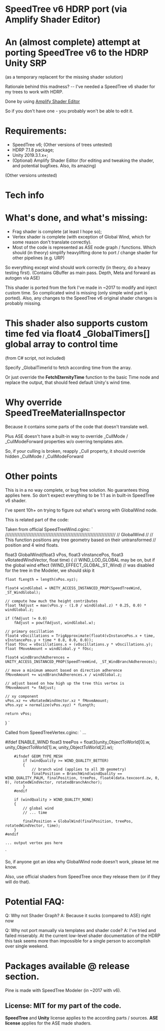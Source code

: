 # SpeedTree v6 HDRP port (via Amplify Shader Editor)

# An (almost complete) attempt at porting SpeedTree v6 to the HDRP Unity SRP 
(as a temporary replacent for the missing shader solution)

Rationale behind this madness? -- I've needed a SpeedTree v6 shader for my trees to work with HDRP. 


Done by using [Amplify Shader Editor](https://assetstore.unity.com/packages/tools/visual-scripting/amplify-shader-editor-68570)

So if you don't have one - you probably won't be able to edit it.

# Requirements:
- SpeedTree v6; (Other versions of trees untested)
- HDRP 7.1.8 package;
- Unity 2019.3.1.x+;
- (Optional) Amplify Shader Editor (for editing and tweaking the shader, and potential bugfixes. Also, its amazing)

(Other versions untested)

# Tech info
# What's done, and what's missing:
- Frag shader is complete (at least I hope so);
- Vertex shader is complete (with exception of Global Wind, which for some reason don't translate correctly).
- Most of the code is represented as ASE node graph / functions. 
Which should (in theory) simplify heavylifting done to port / change shader for other pipelines (e.g. URP)

So everything except wind should work correctly (in theory, do a heavy testing first).
(Contains GBuffer as main pass. Depth, Meta and forward as autogen via ASE)

This shader is ported from the fork I've made in ~2017 to modify and inject custom time. 
So complicated wind is missing (only simple wind part is ported). 
Also, any changes to the SpeedTree v6 original shader changes is probably missing.

# This shader also supports custom time fed via float4 _GlobalTimers[] global array to control time 
(from C# script, not included)

Specify _GlobalTimerId to fetch according time from the array.

Or just override the **FetchEternityTime** function to the basic Time node and replace the output, that should feed
default Unity's wind time.

# Why override SpeedTreeMaterialInspector

Because it contains some parts of the code that doesn't translate well.

Plus ASE doesn't have a built-in way to override _CullMode / _CullModeForward properties w/o overring templates atm.

So, if your culling is broken, reapply _Cull property, it should override hidden _CullMode / _CullModeForward

# Other points
This is in a no way complete, or bug free solution. No guarantees thing applies here. 
So don't expect everything to be 1:1 as in built-in SpeedTree v6 shader.

I've spent 10h+ on trying to figure out what's wrong with GlobalWind node. 

This is related part of the code:

Taken from official SpeedTreeWind.cginc:
`
///////////////////////////////////////////////////////////////////////
//  GlobalWind
//
//  This function positions any tree geometry based on their untransformed
//  position and 4 wind floats.

float3 GlobalWind(float3 vPos, float3 vInstancePos, float3 vRotatedWindVector, float time)
{
    // WIND_LOD_GLOBAL may be on, but if the global wind effect (WIND_EFFECT_GLOBAL_ST_Wind)
    // was disabled for the tree in the Modeler, we should skip it

    float fLength = length(vPos.xyz);

    float4 windGlobal = UNITY_ACCESS_INSTANCED_PROP(SpeedTreeWind, _ST_WindGlobal);
    
    // compute how much the height contributes
    float fAdjust = max(vPos.y - (1.0 / windGlobal.z) * 0.25, 0.0) * windGlobal.z;

    if (fAdjust != 0.0)
        fAdjust = pow(fAdjust, windGlobal.w);

    // primary oscillation
    float4 vOscillations = TrigApproximate(float4(vInstancePos.x + time, vInstancePos.y + time * 0.8, 0.0, 0.0));
    float fOsc = vOscillations.x + (vOscillations.y * vOscillations.y);
    float fMoveAmount = windGlobal.y * fOsc;

    float4 windBranchAdherences = UNITY_ACCESS_INSTANCED_PROP(SpeedTreeWind, _ST_WindBranchAdherences);
    
    // move a minimum amount based on direction adherence
    fMoveAmount += windBranchAdherences.x / windGlobal.z;

    // adjust based on how high up the tree this vertex is
    fMoveAmount *= fAdjust;

    // xy component
    vPos.xz += vRotatedWindVector.xz * fMoveAmount;
    vPos.xyz = normalize(vPos.xyz) * fLength;

    return vPos;
}
`

Called from SpeedTreeVertex.cginc:
`
...

 #ifdef ENABLE_WIND
        float3 treePos = float3(unity_ObjectToWorld[0].w, unity_ObjectToWorld[1].w, unity_ObjectToWorld[2].w);

        #ifndef GEOM_TYPE_MESH
            if (windQuality >= WIND_QUALITY_BETTER)
            {
                // branch wind (applies to all 3D geometry)
                finalPosition = BranchWind(windQuality == WIND_QUALITY_PALM, finalPosition, treePos, float4(data.texcoord.zw, 0, 0), rotatedWindVector, rotatedBranchAnchor);
            }
        #endif

        if (windQuality > WIND_QUALITY_NONE)
        {
            // global wind
            // ... time
            
            finalPosition = GlobalWind(finalPosition, treePos, rotatedWindVector, time);
        }
    #endif
    
    ... output vertex pos here
`

So, if anyone got an idea why GlobalWind node doesn't work, please let me know.


Also, use official shaders from SpeedTree once they release them (or if they will do that).

# Potential FAQ:
Q: Why not Shader Graph?
A: Because it sucks (compared to ASE) right now

Q: Why not port manually via templates and shader code?
A: I've tried and failed miserably. 
At the current low-level shader documentation of the HDRP this task seems more than impossible for a single person to accomplish over single weekend.

# Packages available @ release section.

Pine is made with SpeedTree Modeler (in ~2017 with v6).

## License: **MIT** for my part of the code. 
**SpeedTree** and **Unity** license applies to the according parts / sources. 
**ASE license** applies for the ASE made shaders.
